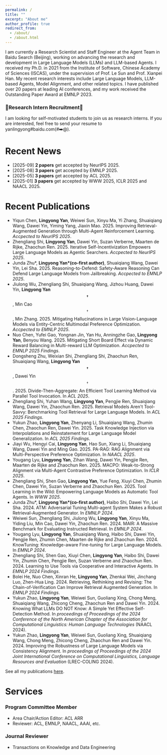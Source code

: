 ```yaml
---
permalink: /
title: ""
excerpt: "About me"
author_profile: true
redirect_from: 
  - /about/
  - /about.html
---
```

I am currently a Research Scientist and Staff Engineer at the Agent Team in Baidu Search (Beijing), working on advancing the research and development in Large Language Models (LLMs) and LLM-based Agents.
I received my Ph.D. in 2021 from the Institute of Software, Chinese Academy of Sciences (ISCAS), under the supervision of Prof. Le Sun and Prof. Xianpei Han.
My recent research interests include Large Language Models, LLM-based Agents, Model Alignment, and other related topics.
I have published over 20 papers at leading AI conferences, and my work received the Outstanding Paper Award at EMNLP 2023.

### 🔔Research Intern Recruitment🔔

I am looking for self-motivated students to join us as research interns.
If you are interested, feel free to send your resume to yanlingyong#baidu.com(#➡️@).

Recent News
===
* [2025-09] **2 papers** get accepted by NeurIPS 2025.
* [2025-08] **3 papers** get accepted by EMNLP 2025.
* [2025-05] **3 papers** get accepted by ACL 2025.
* [2025-01] **3 papers** get accepted by WWW 2025, ICLR 2025 and NAACL 2025.

Recent Publications
===
- Yiqun Chen, **Lingyong Yan**, Weiwei Sun, Xinyu Ma, Yi Zhang, Shuaiqiang Wang, Dawei Yin, Yiming Yang, Jiaxin Mao. 2025. Improving Retrieval-Augmented Generation through Multi-Agent Reinforcement Learning. *Accpected to NeurIPS 2025*.
- Zhengliang Shi, **Lingyong Yan**, Dawei Yin, Suzan Verberne, Maarten de Rijke, Zhaochun Ren. 2025. Iterative Self-Incentivization Empowers Large Language Models as Agentic Searchers. *Accpected to NeurIPS 2025*.
- Junda Zhu\*, **Lingyong Yan\*(co-first author)**, Shuaiqiang Wang, Dawei Yin, Lei Sha. 2025. Reasoning-to-Defend: Safety-Aware Reasoning Can Defend Large Language Models from Jailbreaking. *Accpected to EMNLP 2025*.
- Jiulong Wu, Zhengliang Shi, Shuaiqiang Wang, Jizhou Huang, Dawei Yin, **Lingyong Yan$$^\dagger$$**, Min Cao$$^\dagger$$, Min Zhang. 2025. Mitigating Hallucinations in Large Vision-Language Models via Entity-Centric Multimodal Preference Optimization. *Accpected to EMNLP 2025*.
- Nuo Chen, Yufei Gao, Yongnan Jin, Yan Hu, Anningzhe Gao, **Lingyong Yan**, Benyou Wang. 2025. Mitigating Short Board Effect via Dynamic Reward Balancing in Multi-reward LLM Optimization. *Accpected to EMNLP 2025 Findings*.
- Dongsheng Zhu, Weixian Shi, Zhengliang Shi, Zhaochun Ren, Shuaiqiang Wang, **Lingyong Yan$$^\dagger$$**, Dawei Yin$$^\dagger$$. 2025. Divide-Then-Aggregate: An Efficient Tool Learning Method via Parallel Tool Invocation. In *ACL 2025*.
- Zhengliang Shi, Yuhan Wang, **Lingyong Yan**, Pengjie Ren, Shuaiqiang Wang, Dawei Yin, Zhaochun Ren. 2025. Retrieval Models Aren't Tool-Savvy: Benchmarking Tool Retrieval for Large Language Models. In *ACL 2025 Findings*.
- Yukun Zhao, **Lingyong Yan**, Zhenyang Li, Shuaiqiang Wang, Zhumin Chen, Zhaochun Ren, Dawei Yin. 2025. Task Knowledge Injection via Interpolations and Reinstatement for Large Language Model Generalization. In *ACL 2025 Findings*.
- Jiayi Wu, Hengyi Cai, **Lingyong Yan**, Hao Sun, Xiang Li, Shuaiqiang Wang, Dawei Yin and Ming Gao. 2025. PA-RAG: RAG Alignment via Multi-Perspective Preference Optimization. In *NAACL 2025*.
- Yougang Lyu, **Lingyong Yan**, Zihan Wang, Dawei Yin, Pengjie Ren, Maarten de Rijke and Zhaochun Ren. 2025. MACPO: Weak-to-Strong Alignment via Multi-Agent Contrastive Preference Optimization. In *ICLR 2025*.
- Zhengliang Shi, Shen Gao, **Lingyong Yan**, Yue Feng, Xiuyi Chen, Zhumin Chen, Dawei Yin, Suzan Verberne and Zhaochun Ren. 2025. Tool Learning in the Wild: Empowering Language Models as Automatic Tool Agents. In *WWW 2025*.
- Junda Zhu\*, **Lingyong Yan\*(co-first author)**, Haibo Shi, Dawei Yin, Lei Sha. 2024. ATM: Adversarial Tuning Multi-agent System Makes a Robust Retrieval-Augmented Generator. In *EMNLP 2024*.
- Weiwei Sun, Zhengliang Shi, Jiulong Wu, **Lingyong Yan**, Xinyu Ma, Yiding Liu, Min Cao, Dawei Yin, Zhaochun Ren. 2024. MAIR: A Massive Benchmark for Evaluating Instructed Retrieval. In *EMNLP 2024*.
- Yougang Lyu, **Lingyong Yan**, Shuaiqiang Wang, Haibo Shi, Dawei Yin, Pengjie Ren, Zhumin Chen, Maarten de Rijke and Zhaochun Ren. 2024. KnowTuning: Knowledge-aware Fine-tuning for Large Language Models. In *EMNLP 2024*.
- Zhengliang Shi, Shen Gao, Xiuyi Chen, **Lingyong Yan**, Haibo Shi, Dawei Yin, Zhumin Chen, Pengjie Ren, Suzan Verberne and Zhaochun Ren. 2024. Learning to Use Tools via Cooperative and Interactive Agents. In *EMNLP 2024 Findings*.
- Bolei He, Nuo Chen, Xinran He, **Lingyong Yan**, Zhenkai Wei, Jinchang Luo, Zhen-Hua Ling. 2024. Retrieving, Rethinking and Revising: The Chain-of-Verification Can Improve Retrieval Augmented Generation. In *EMNLP 2024 Findings*.
- Yukun Zhao, **Lingyong Yan**, Weiwei Sun, Guoliang Xing, Chong Meng, Shuaiqiang Wang, Zhicong Cheng, Zhaochun Ren and Dawei Yin. 2024. Knowing What LLMs DO NOT Know: A Simple Yet Effective Self-Detection Method. In *proceedings of Proceedings of the 2024 Conference of the North American Chapter of the Association for Computational Linguistics: Human Language Technologies* (NAACL 2024).
- Yukun Zhao, **Lingyong Yan**, Weiwei Sun, Guoliang Xing, Shuaiqiang Wang, Chong Meng, Zhicong Cheng, Zhaochun Ren and Dawei Yin. 2024. Improving the Robustness of Large Language Models via Consistency Alignment. In *proceedings of Proceedings of the 2024 Joint International Conference on Computational Linguistics, Language Resources and Evaluation* (LREC-COLING 2024).

See all my publications [here](/publications).

Services
===
### Program Committee Member
- Area Chair/Action Editor: ACL ARR
- Reviewer: ACL, EMNLP, NAACL, AAAI, etc.

### Journal Reviewer
- Transactions on Knowledge and Data Engineering
